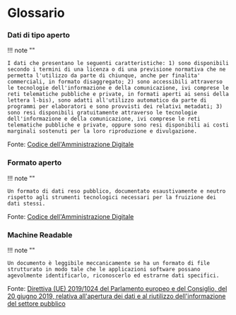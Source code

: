 # Glossario

### Dati di tipo aperto

!!! note ""

    I dati che presentano le seguenti caratteristiche: 1) sono disponibili secondo i termini di una licenza o di una previsione normativa che ne permetta l'utilizzo da parte di chiunque, anche per finalita' commerciali, in formato disaggregato; 2) sono accessibili attraverso le tecnologie dell'informazione e della comunicazione, ivi comprese le reti telematiche pubbliche e private, in formati aperti ai sensi della lettera l-bis), sono adatti all'utilizzo automatico da parte di programmi per elaboratori e sono provvisti dei relativi metadati; 3) sono resi disponibili gratuitamente attraverso le tecnologie dell'informazione e della comunicazione, ivi comprese le reti telematiche pubbliche e private, oppure sono resi disponibili ai costi marginali sostenuti per la loro riproduzione e divulgazione.

Fonte: [Codice dell'Amministrazione Digitale](https://www.google.com/url?q=https://www.normattiva.it/uri-res/N2Ls?urn:nir:stato:decreto.legislativo:2005-03-07;82!vig~art1&sa=D&source=editors&ust=1644608253626071&usg=AOvVaw2Ve43mxnZtgHclJm3uAW8V)

### Formato aperto

!!! note ""

    Un formato di dati reso pubblico, documentato esaustivamente e neutro rispetto agli strumenti tecnologici necessari per la fruizione dei dati stessi.

Fonte: [Codice dell'Amministrazione Digitale](https://www.google.com/url?q=https://www.normattiva.it/uri-res/N2Ls?urn:nir:stato:decreto.legislativo:2005-03-07;82!vig~art1&sa=D&source=editors&ust=1644608253626894&usg=AOvVaw3GNBtkaY1LYQ27Pvh-pKba)

### Machine Readable

!!! note ""

    Un documento è leggibile meccanicamente se ha un formato di file strutturato in modo tale che le applicazioni software possano agevolmente identificarlo, riconoscerlo ed estrarne dati specifici.

Fonte: [Direttiva (UE) 2019/1024 del Parlamento europeo e del Consiglio, del 20 giugno 2019, relativa all'apertura dei dati e al riutilizzo dell'informazione del settore pubblico](https://www.google.com/url?q=https://eur-lex.europa.eu/eli/dir/2019/1024/oj/ita&sa=D&source=editors&ust=1644608253627707&usg=AOvVaw0xSmhUFDOzcCsATfD4a1RC)

